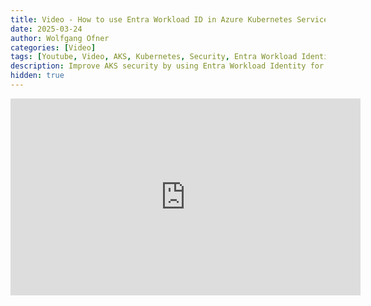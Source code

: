 ```yaml
---
title: Video - How to use Entra Workload ID in Azure Kubernetes Service
date: 2025-03-24
author: Wolfgang Ofner
categories: [Video]
tags: [Youtube, Video, AKS, Kubernetes, Security, Entra Workload Identity, Entra]
description: Improve AKS security by using Entra Workload Identity for identity-based access to Azure services, eliminating the need for usernames and passwords.
hidden: true
---
```


<iframe width="560" height="315" src="https://www.youtube.com/embed/ZEn2Zh9o1hQ" title="YouTube video player" frameborder="0" allow="accelerometer; autoplay; clipboard-write; encrypted-media; gyroscope; picture-in-picture; web-share" referrerpolicy="strict-origin-when-cross-origin" allowfullscreen></iframe>